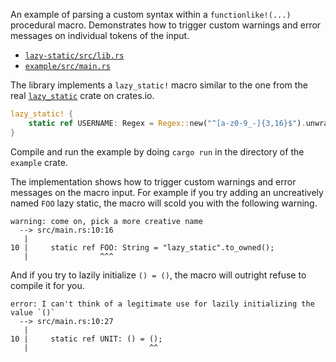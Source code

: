 An example of parsing a custom syntax within a `functionlike!(...)` procedural
macro. Demonstrates how to trigger custom warnings and error messages on
individual tokens of the input.

- [`lazy-static/src/lib.rs`](lazy-static/src/lib.rs)
- [`example/src/main.rs`](example/src/main.rs)

The library implements a `lazy_static!` macro similar to the one from the real
[`lazy_static`](https://docs.rs/lazy_static/1.0.0/lazy_static/) crate on
crates.io.

```rust
lazy_static! {
    static ref USERNAME: Regex = Regex::new("^[a-z0-9_-]{3,16}$").unwrap();
}
```

Compile and run the example by doing `cargo run` in the directory of the
`example` crate.

The implementation shows how to trigger custom warnings and error messages on
the macro input. For example if you try adding an uncreatively named `FOO` lazy
static, the macro will scold you with the following warning.

```
warning: come on, pick a more creative name
  --> src/main.rs:10:16
   |
10 |     static ref FOO: String = "lazy_static".to_owned();
   |                ^^^
```

And if you try to lazily initialize `() = ()`, the macro will outright refuse to
compile it for you.

```
error: I can't think of a legitimate use for lazily initializing the value `()`
  --> src/main.rs:10:27
   |
10 |     static ref UNIT: () = ();
   |                           ^^
```
